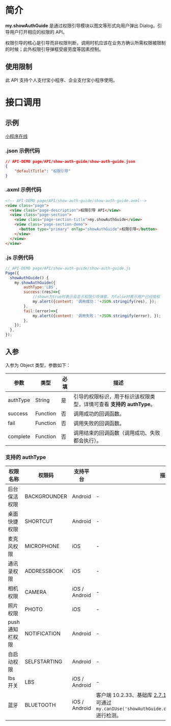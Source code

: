 # 简介

**my.showAuthGuide** 是通过权限引导模块以图文等形式向用户弹出 Dialog，引导用户打开相应的权限的 API。

权限引导的核心是引导而非权限判断，调用时机应该在业务方确认所需权限被限制的时候；此外权限引导弹框受疲劳度等因素控制。

## 使用限制

此 API 支持个人支付宝小程序、企业支付宝小程序使用。

# 接口调用

## 示例

[小程序在线](https://opendocs.alipay.com/examples/cc634a7b-94dd-4f82-afd5-89fd88bcfd00) 

### .json 示例代码

```json
// API-DEMO page/API/show-auth-guide/show-auth-guide.json
{
    "defaultTitle": "权限引导"
}
```

### .axml 示例代码

```html
<!-- API-DEMO page/API/show-auth-guide/show-auth-guide.axml-->
<view class="page">
  <view class="page-description">权限引导 API</view>
  <view class="page-section">
    <view class="page-section-title">my.showAuthGuide</view>
    <view class="page-section-demo">
      <button type="primary" onTap="showAuthGuide">权限引导</button>
    </view>
  </view>
</view>
```

### .js 示例代码
```javascript
// API-DEMO page/API/show-auth-guide/show-auth-guide.js
Page({
  showAuthGuide() {
    my.showAuthGuide({ 
        authType:'LBS',
        success:(res)=>{
            //shown为true时表示会显示权限引导弹窗，为false时表示用户已经授权
            my.alert({content: '调用成功：'+JSON.stringify(res), });
        },
        fail:(error)=>{
            my.alert({content: '调用失败：'+JSON.stringify(error), });
        },
    });
  },
});
```

## 入参
入参为 Object 类型，参数如下：

| **参数** | **类型** | **必填** | **描述** |
| --- | --- | --- | --- |
| authType | String | 是 | 引导的权限标识，用于标识该权限类型，详情可查看 **支持的 authType**。 |
| success | Function | 否 | 调用成功的回调函数。 |
| fail | Function | 否 | 调用失败的回调函数。 |
| complete | Function | 否 | 调用结束的回调函数（调用成功、失败都会执行）。 |

### 支持的 authType
| **权限名称** | **权限码** | **支持平台** | **描述** |
| --- | --- | --- | --- |
| 后台保活权限 | BACKGROUNDER | Android | - |
| 桌面快捷权限 | SHORTCUT | Android | - |
| 麦克风权限 | MICROPHONE | iOS | - |
| 通讯录权限 | ADDRESSBOOK | iOS | - |
| 相机权限 | CAMERA | iOS / Android | - |
| 照片权限 | PHOTO | iOS | - |
| push 通知栏权限 | NOTIFICATION | Android | - |
| 自启动权限 | SELFSTARTING | Android | - |
| lbs 开关 | LBS | iOS / Android | - |
| 蓝牙 | BLUETOOTH | iOS / Android | 客户端 10.2.33、基础库 [2.7.10](https://opendocs.alipay.com/mini/framework/lib-upgrade-v2) 开始支持。<br />可通过 `my.canIUse('showAuthGuide.object.authType.BLUETOOTH') ` 进行检测。 |
